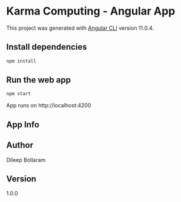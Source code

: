 # Karma Computing - Angular App

This project was generated with [Angular CLI](https://github.com/angular/angular-cli) version 11.0.4.

## Install dependencies 
```bash
npm install
```

## Run the web app
```bash
npm start
```

App runs on http://localhost:4200

## App Info
## Author
Dileep Bollaram

## Version
1.0.0
